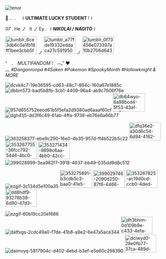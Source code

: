 ![tenor](https://github.com/user-attachments/assets/300ed6cd-d10c-4f05-801d-1b8f9d81ad40)

🪽     . . .⠀⠀꒰ **ULTIMATE LUCKY STUDENT** ! ꒱

 _07_ .  He ノ⠀It ノ Ey .⠀꒰ **_NIKOLAI / NAGITO_** ꒱

  <img width="99" height="56" alt="tumblr_6ce3db6c0a1fb18ff1bee3cbb5fe7545_e5f5e99f_100" src="https://github.com/user-attachments/assets/7150a8fe-c301-4249-898b-6c79951644d3" />   ノ <img width="99" height="56" alt="tumblr_a77fde19332eddaca27c5919507a7ac8_2742bf47_100" src="https://github.com/user-attachments/assets/ba53a490-13b4-4528-9c77-e5cb0792d3a2" />  ノ  <img width="99" height="56" alt="tumblr_0f73456e073397a10b2706d643c7d2ee_3a6ac426_100" src="https://github.com/user-attachments/assets/98241fe2-8581-4571-a477-9757af5bcb72" />



⁺　.⠀ *MULTIFANDOM* !⠀  ⌒₊˚ ❤︎ ⠀                   
  ︵  *#Danganronpa #4Saken
  #Pokemon #SpookyMonth #Hollowknight & MORE*

![dcvk4c7-19e36595-cd63-48c7-894c-160a67e1885c](https://github.com/user-attachments/assets/5a9a8cae-29f0-4a52-ae4e-247ab8bea0f4)
![dbbm573-bad5b8fb-3cb1-4409-96a4-ab9c7606f76e](https://github.com/user-attachments/assets/dccfafee-15fe-40f2-9726-d1862c6030a8)
![957d655752eecd61b5f5efa2d9380ad6aaaf60cf](https://github.com/user-attachments/assets/ea003616-b7e3-4a6f-b7a4-e580e07b6a4c) 
<img width="101" height="58" alt="db64wyo-6a98bcd4-5f53-43af-be74-1906845e9d69" src="https://github.com/user-attachments/assets/88eddc05-c74f-4526-87bb-11fb1ac9f5b6" />
![dgh41j5-dd3f6c49-61ab-4ffa-9738-eb76e6a66b77](https://github.com/user-attachments/assets/c1fe8d7e-9f46-42a0-9b23-bb6ce4fd15c0)

![363258377-ebe9c290-16e0-4b35-957d-ff4b522b5c22](https://github.com/user-attachments/assets/7f3d1d1a-450d-4cc2-9f35-5f7882743587)
<img width="99" height="56" alt="dfq36e2-a30d6c54-6d94-4162-9acd-67459791a495" src="https://github.com/user-attachments/assets/ac41f955-28c5-4693-a3b9-95f48730c8fd" /> 
<img width="99" height="56" alt="353267755-36fcc792-5d46-4bc0-b062-94da19aea8bd" src="https://github.com/user-attachments/assets/38ede552-9d09-48ba-bb0f-4fe054effd31" />
<img width="99" height="55" alt="353271434-9898c6aa-4bb0-42cc-9070-a9ed083deebd" src="https://github.com/user-attachments/assets/dd84c051-a1b6-4e5e-9524-878b2de5fb4c" />
![399028999-3ea982f7-3918-4637-bb49-035dd9d8c512](https://github.com/user-attachments/assets/0d461ca6-80cb-4285-920e-5dcaa6edd72d)

![ezgif-3c134d5e100a35](https://github.com/user-attachments/assets/7a8bacdc-0738-4351-b223-8bcbdb695550)
<img width="101" height="57" alt="353275891-b3cdb5c3-baa0-41e5-9178-256c6d0d8d05" src="https://github.com/user-attachments/assets/016404ab-cd46-4c7a-b1dd-cc92fe6e4e7e" />
<img width="99" height="56" alt="399029746-2090d250-87f6-4466-97db-59655221517e" src="https://github.com/user-attachments/assets/e8f3afec-de9c-4623-b33c-0fcd6ae0765a" /> 
<img width="99" height="57" alt="353267825-ac19d0cd-ccb0-4ded-88a1-11ce733212da" src="https://github.com/user-attachments/assets/fa1aecb1-f61f-4159-ada0-97fe7c6d52c9" />
<img width="99" height="56" alt="dd8hdf9-93278b38-6d90-47d3-b161-8e2c4df6ac2b" src="https://github.com/user-attachments/assets/5d98385e-dca3-4cec-9ed1-a19b0751f8a0" />


![ezgif-60b19cc20ef686](https://github.com/user-attachments/assets/5e777587-8800-4a02-a049-d53302d7921b)
![datfxgs-2cdc49a0-f7de-41b8-a9e2-6e47a5ace344](https://github.com/user-attachments/assets/c399ca9b-44f6-480e-9a9b-5c90891314b8)
<img width="99" height="54" alt="dh3bhim-0d109b9e-c433-4efa-a34f-c3b60b572a80" src="https://github.com/user-attachments/assets/8bc00708-8ece-4ef2-b328-4119e6687832" />
![daimvyq-5817904c-d402-4ebd-b3ef-e5e60c298390](https://github.com/user-attachments/assets/872a2625-962c-4ab1-a246-638a1feb2f35)
<img width="99" height="56" alt="dciwyd0-28e0fb77-37ca-489d-a235-08bfeb9a4fa1" src="https://github.com/user-attachments/assets/6a74923f-1b49-4b1e-bd85-cbb41b264937" />
